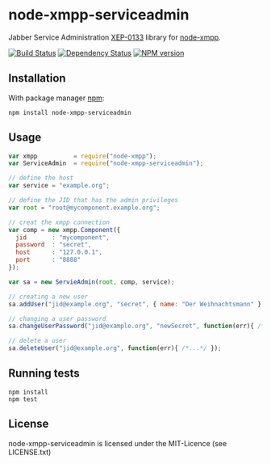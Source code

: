 # node-xmpp-serviceadmin

Jabber Service Administration
[XEP-0133](http://xmpp.org/extensions/xep-0133.html) library for
[node-xmpp](https://github.com/astro/node-xmpp).

[![Build Status](https://secure.travis-ci.org/flosse/node-xmpp-serviceadmin.png)](http://travis-ci.org/flosse/node-xmpp-serviceadmin)
[![Dependency Status](https://gemnasium.com/flosse/node-xmpp-serviceadmin.png)](https://gemnasium.com/flosse/node-xmpp-serviceadmin.png)
[![NPM version](https://badge.fury.io/js/node-xmpp-serviceadmin.png)](http://badge.fury.io/js/node-xmpp-serviceadmin)

## Installation

With package manager [npm](http://npmjs.org/):

    npm install node-xmpp-serviceadmin

## Usage

```javascript
var xmpp          = require("node-xmpp");
var ServiceAdmin  = require("node-xmpp-serviceadmin");

// define the host
var service = "example.org";

// define the JID that has the admin privileges
var root = "root@mycomponent.example.org";

// creat the xmpp connection
var comp = new xmpp.Component({
  jid       : "mycomponent",
  password  : "secret",
  host      : "127.0.0.1",
  port      : "8888"
});

var sa = new ServieAdmin(root, comp, service);

// creating a new user
sa.addUser("jid@example.org", "secret", { name: "Der Weihnachtsmann" }, function(err){ /*...*/ });

// changing a user password
sa.changeUserPassword("jid@example.org", "newSecret", function(err){ /*...*/ });

// delete a user
sa.deleteUser("jid@example.org", function(err){ /*...*/ });
```

## Running tests

```shell
npm install
npm test
```

## License

node-xmpp-serviceadmin is licensed under the MIT-Licence
(see LICENSE.txt)

